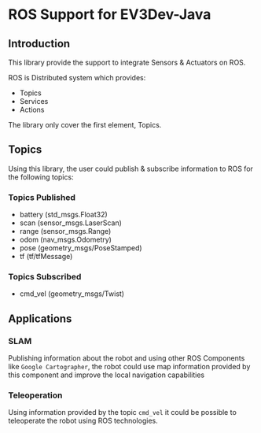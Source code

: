 # ROS Support for EV3Dev-Java


## Introduction

This library provide the support to integrate Sensors & Actuators on ROS.

ROS is Distributed system which provides:

* Topics
* Services
* Actions

The library only cover the first element, Topics. 

## Topics

Using this library, the user could publish & subscribe information to ROS for the following topics:

### Topics Published

* battery (std_msgs.Float32)
* scan (sensor_msgs.LaserScan)
* range (sensor_msgs.Range)
* odom (nav_msgs.Odometry)
* pose (geometry_msgs/PoseStamped)
* tf (tf/tfMessage)
 
### Topics Subscribed 
 
* cmd_vel (geometry_msgs/Twist) 
 
## Applications

### SLAM

Publishing information about the robot and using other ROS Components 
like `Google Cartographer`, the robot could use map information provided by this component
and improve the local navigation capabilities
 
### Teleoperation

Using information provided by the topic `cmd_vel` it could be possible to teleoperate the robot
using ROS technologies.
 

